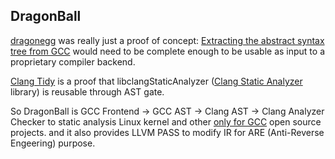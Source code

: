 DragonBall
----------

[dragonegg](http://dragonegg.llvm.org.cn/) was really just a proof of concept:
 [Extracting the abstract syntax tree from GCC](https://lwn.net/Articles/629259/) 
would need to be complete enough to be usable as input to a proprietary
 compiler backend.

[Clang Tidy](http://clang.llvm.org/extra/clang-tidy/) is a proof that 
libclangStaticAnalyzer
 ([Clang Static Analyzer](http://clang-analyzer.llvm.org.cn/) library) is
 reusable through AST gate.

So DragonBall is GCC Frontend -> GCC AST -> Clang AST -> Clang Analyzer
 Checker to static analysis Linux kernel and other
 [only for GCC](https://bugs.llvm.org/show_bug.cgi?id=22830) open source projects.
and it also provides LLVM PASS to modify IR for ARE (Anti-Reverse Engeering) purpose.

